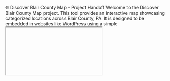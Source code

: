 🌐 Discover Blair County Map – Project Handoff
Welcome to the Discover Blair County Map project. This tool provides an interactive map showcasing categorized locations across Blair County, PA. It is designed to be embedded in websites like WordPress using a simple <iframe>, and managed through a built-in admin panel.

👩‍💻 Part 1: Developer Setup Guide
This section is for developers maintaining or deploying the project.

⚙️ Tech Stack
Framework: Next.js (App Router)
Styling: Tailwind CSS + shadcn/ui
Database: PostgreSQL (Neon)
Map Provider: Mapbox
Storage: Vercel Blob
Search: Fuse.js (fuzzy search)

🔧 Local Development

1. Install dependencies

   npm install

2. Set up environment variables
   Create .env.local:

DATABASE_URL=your_postgres_connection_string
NEXT_PUBLIC_MAPBOX_ACCESS_TOKEN=your_mapbox_token 3. Start the development server

npm run dev
📁 Directory Highlights
/app/components/MapWithSearch.tsx – the core map logic
/app/embed/map/page.tsx – embeddable iframe version
/app/admin – admin dashboard to manage listings
/api/locations – API for map data
/api/admin/categories – API for category metadata

🗺️ Database Schema
locations Table
Field Type
id SERIAL PRIMARY KEY
name TEXT
description TEXT
website TEXT
category TEXT (linked to category.name)
image TEXT (URL)
address TEXT
phone TEXT
latitude TEXT
longitude TEXT

categories Table
Field Type
id SERIAL PRIMARY KEY
name TEXT
icon TEXT (Lucide icon name)
color TEXT (hex or tailwind)

✅ Admin Panel
URL: https://your-deployed-site.com/admin

Add/edit/delete listings
Export data as CSV
Manage categories and icons
Requires simple login (password or Clerk/NextAuth)

🧠 Notes for Future Devs
Marker icons use Lucide icons
Category color and icon are configured via the DB
Supports fuzzy search by name, description, category, and address
Category filter and query param logic live in MapWithSearch.tsx

🧑‍💼 Part 2: WordPress Team Guide (No Code Required)
This map is fully embeddable and filterable by category. You do not need to edit or maintain the code.

🧩 Embedding the Map in WordPress
To add the map to a WordPress page, copy this HTML into a Custom HTML Block in the WordPress editor:

<iframe
  src="https://yourdomain.com/embed/map"
  width="100%"
  height="700"
  style="border: 0; overflow: hidden;"
  loading="lazy"
/>
🎯 Filter the Map by Category
To display only certain categories on specific pages (e.g., Lodging, Dining), you can add a category to the URL:

Examples:
Show only Lodging:

<iframe
  src="https://yourdomain.com/embed/map?category=Lodging"
  width="100%"
  height="700"
  style="border: 0; overflow: hidden;"
  loading="lazy"
/>
Show only Outdoor Recreation:

<iframe
  src="https://yourdomain.com/embed/map?category=Outdoor%20Recreation"
  width="100%"
  height="700"
  style="border: 0; overflow: hidden;"
  loading="lazy"
/>
✅ Note: For categories with multiple words, replace spaces with %20 in the URL.
Example: "Arts & Culture" → ?category=Arts%20%26%20Culture

🗂️ Available Categories
Your categories may include:

Lodging
Dining
Outdoor Recreation
Arts & Culture
Shopping
Family Fun

If you need to add or rename categories, this can be done via the Admin Panel.

🛠️ Need to update a listing?
Go to the admin panel at:

https://yourdomain.com/admin

There, you can:

Add new listings
Edit names, addresses, categories
Upload photos
Delete outdated entries

No developer help is needed for content updates.

✅ Final Handoff Summary
✔ Public-facing map
✔ Mobile-friendly design
✔ Search and category filtering
✔ Embed-ready with WordPress-compatible iframes
✔ Self-managed content via admin panel

